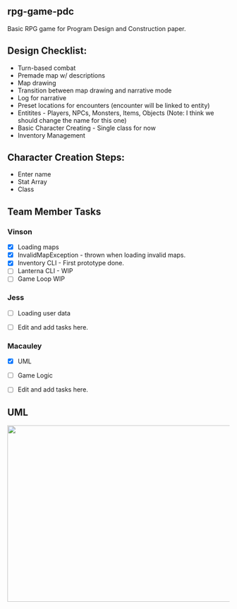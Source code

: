 ## rpg-game-pdc
Basic RPG game for Program Design and Construction paper.

## Design Checklist:
- Turn-based combat
- Premade map w/ descriptions
- Map drawing
- Transition between map drawing and narrative mode
- Log for narrative
- Preset locations for encounters (encounter will be linked to entity)
- Entitites - Players, NPCs, Monsters, Items, Objects (Note: I think we should change the name for this one)
- Basic Character Creating - Single class for now
- Inventory Management

## Character Creation Steps:
- Enter name
- Stat Array
- Class

## Team Member Tasks
### Vinson 
- [x] Loading maps 
- [x] InvalidMapException - thrown when loading invalid maps. 
- [x] Inventory CLI - First prototype done.
- [ ] Lanterna CLI - WIP
- [ ] Game Loop WIP

### Jess 
- [ ] Loading user data
- [ ] Edit and add tasks here.


### Macauley 
- [x] UML
- [ ] Game Logic
- [ ] Edit and add tasks here.
 

## UML
<img src="https://github.com/justvinny/rpg-game-pdc/blob/main/UML.jpg" width="1500" height="400">
